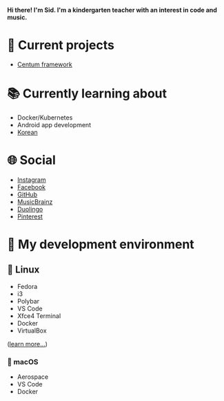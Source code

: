 **Hi there! I'm Sid. I'm a kindergarten teacher with an interest in code and music.**



# 🚀 Current projects

- [Centum framework](https://github.com/SidRoberts/centum)



# 📚 Currently learning about

- Docker/Kubernetes
- Android app development
- [Korean](https://www.duolingo.com/profile/sidroberts)



# 🌐 Social

- [Instagram](https://instagram.com/sidbusan)
- [Facebook](https://facebook.com/sidroberts)
- [GitHub](https://github.com/sidroberts)
- [MusicBrainz](https://musicbrainz.org/user/sidroberts)
- [Duolingo](https://www.duolingo.com/profile/sidroberts)
- [Pinterest](https://pinterest.com/yeosufashionista)



# 🧰 My development environment

## 🐧 Linux

- Fedora
- i3
- Polybar
- VS Code
- Xfce4 Terminal
- Docker
- VirtualBox

([learn more...](https://github.com/SidRoberts/dotfiles/blob/main/setup.sh))

### 🍎 macOS

- Aerospace
- VS Code
- Docker
